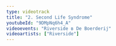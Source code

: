 ```yaml
---
type: videotrack
title: "2. Second Life Syndrome"
youtubeId: "9DMpNq6h4_A"
videoevents: "Riverside в De Boerderij"
videoartists: ["Riverside"]
---
```

